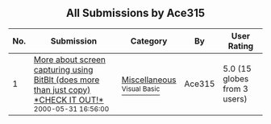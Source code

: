 ﻿<div align="center">

## All Submissions by Ace315

</div>

No.  | Submission | Category | By   | User Rating
---- | ---------- | -------- | ---- | -----------
1 | [More about screen capturing using BitBlt \(does more than just copy\) \*CHECK IT OUT\!\*<br /><sup>2000-05-31 16:56:00</sup>](https://github.com/Planet-Source-Code/ace315-more-about-screen-capturing-using-bitblt-does-more-than-just-copy-check-it-out__1-8496) | [Miscellaneous<br /><sup>Visual Basic</sup>](../ByCategory/miscellaneous__1-1.md) | Ace315 | 5.0 (15 globes from 3 users)

